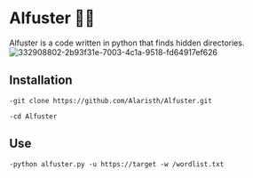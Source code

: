 # Alfuster 📂🔎

Alfuster is a code written in python that finds hidden directories.
![332908802-2b93f31e-7003-4c1a-9518-fd64917ef626](https://github.com/Alaristh/Alfuster/assets/170560469/3368ed58-eb08-4bb9-8746-c356412fcc41)


## Installation
`-git clone https://github.com/Alaristh/Alfuster.git`

`-cd Alfuster`
## Use
`-python alfuster.py -u https://target -w /wordlist.txt`
